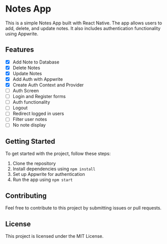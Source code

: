 # Notes App

This is a simple Notes App built with React Native. The app allows users to add, delete, and update notes. It also includes authentication functionality using Appwrite.

## Features

- [x] Add Note to Database
- [x] Delete Notes
- [x] Update Notes
- [x] Add Auth with Appwrite
- [x] Create Auth Context and Provider
- [ ] Auth Screen
- [ ] Login and Register forms
- [ ] Auth functionality
- [ ] Logout
- [ ] Redirect logged in users
- [ ] Filter user notes
- [ ] No note display

## Getting Started

To get started with the project, follow these steps:

1. Clone the repository
2. Install dependencies using `npm install`
3. Set up Appwrite for authentication
4. Run the app using `npm start`

## Contributing

Feel free to contribute to this project by submitting issues or pull requests.

## License

This project is licensed under the MIT License.